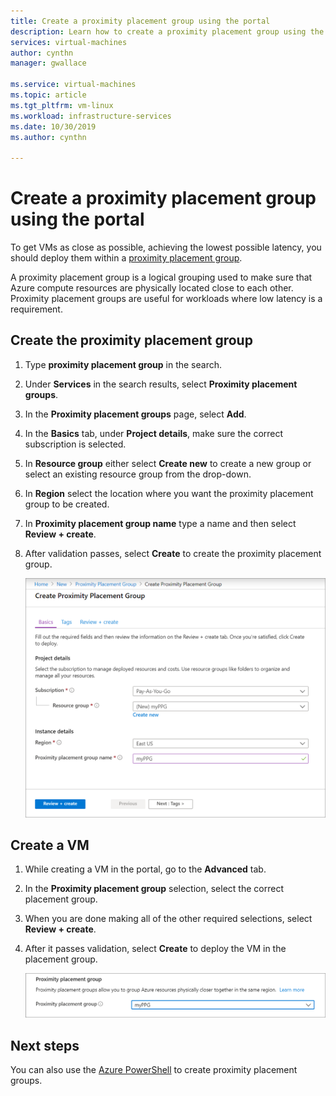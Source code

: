 ```yaml
---
title: Create a proximity placement group using the portal 
description: Learn how to create a proximity placement group using the Azure portal. 
services: virtual-machines
author: cynthn
manager: gwallace

ms.service: virtual-machines
ms.topic: article
ms.tgt_pltfrm: vm-linux
ms.workload: infrastructure-services
ms.date: 10/30/2019
ms.author: cynthn

---
```


# Create a proximity placement group using the portal

To get VMs as close as possible, achieving the lowest possible latency, you should deploy them within a [proximity placement group](co-location.md#proximity-placement-groups).

A proximity placement group is a logical grouping used to make sure that Azure compute resources are physically located close to each other. Proximity placement groups are useful for workloads where low latency is a requirement.


## Create the proximity placement group

1. Type **proximity placement group** in the search.
1. Under **Services** in the search results, select **Proximity placement groups**.
1. In the **Proximity placement groups** page, select **Add**.
1. In the **Basics** tab, under **Project details**, make sure the correct subscription is selected.
1. In **Resource group** either select **Create new** to create a new group or select an existing resource group from the drop-down.
1. In **Region** select the location where you want the proximity placement group to be created.
1. In **Proximity placement group name** type a name and then select **Review + create**.
1. After validation passes, select **Create** to create the proximity placement group.

	![Screenshot of creating a proximity placement group](./media/ppg/ppg.png)


## Create a VM

1. While creating a VM in the portal, go to the **Advanced** tab. 
1. In the **Proximity placement group** selection, select the correct placement group. 
1. When you are done making all of the other required selections, select **Review + create**.
1. After it passes validation, select **Create** to deploy the VM in the placement group.

	![Screenshot of the proximity placement group section when creating a new VM in the portal](./media/ppg/vm-ppg.png)


## Next steps

You can also use the [Azure PowerShell](proximity-placement-groups.md) to create proximity placement groups.

